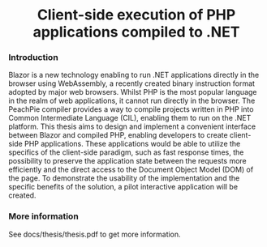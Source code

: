 <h1 align="center">
Client-side execution of PHP applications compiled to .NET
</h1>

### Introduction

Blazor is a new technology enabling to run .NET applications directly in the browser using WebAssembly, a recently created binary instruction format adopted by major web browsers. Whilst PHP is the most popular language in the realm of web applications, it cannot run directly in the browser. The PeachPie compiler provides a way to compile projects written in PHP into Common Intermediate Language (CIL), enabling them to run on the .NET platform.
This thesis aims to design and implement a convenient interface between Blazor and compiled PHP, enabling developers to create client-side PHP applications. These applications would be able to utilize the specifics of the client-side paradigm, such as fast response times, the possibility to preserve the application state between the requests more efficiently and the direct access to the Document Object Model (DOM) of the page. To demonstrate the usability of the implementation and the specific benefits of the solution, a pilot interactive application will be created.

### More information

See  docs/thesis/thesis.pdf to get more information.